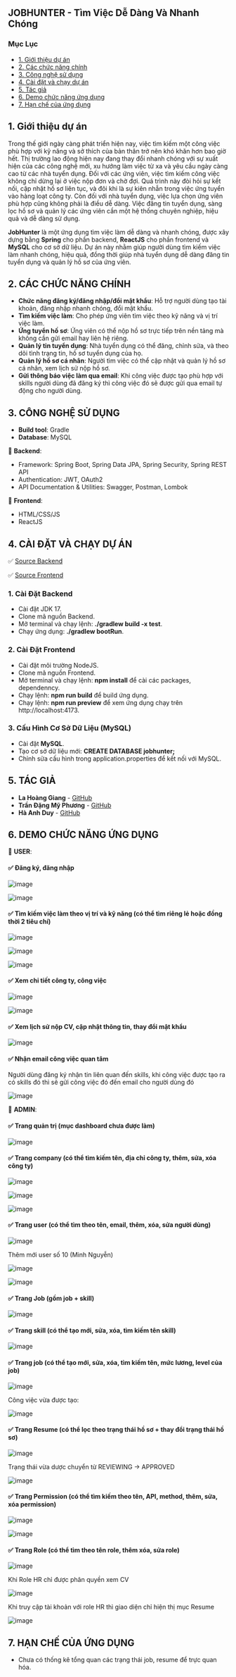 ## JOBHUNTER - Tìm Việc Dễ Dàng Và Nhanh Chóng

### Mục Lục
- [1. Giới thiệu dự án](#1-giới-thiệu-dự-án)
- [2. Các chức năng chính](#2-các-chức-năng-chính)
- [3. Công nghệ sử dụng](#3-công-nghệ-sử-dụng)
- [4. Cài đặt và chạy dự án](#4-cài-đặt-và-chạy-dự-án)
- [5. Tác giả](#5-tác-giả)
- [6. Demo chức năng ứng dụng](#6-demo-chức-năng-ứng-dụng)
- [7. Hạn chế của ứng dụng](#7-hạn-chế-của-ứng-dụng)

## 1. Giới thiệu dự án
Trong thế giới ngày càng phát triển hiện nay, việc tìm kiếm một công việc phù hợp với kỹ năng và sở thích của bản thân trở nên khó khăn hơn bao giờ hết. Thị trường lao động hiện nay đang thay đổi nhanh chóng với sự xuất hiện của các công nghệ mới, xu hướng làm việc từ xa và yêu cầu ngày càng cao từ các nhà tuyển dụng. Đối với các ứng viên, việc tìm kiếm công việc không chỉ dừng lại ở việc nộp đơn và chờ đợi. Quá trình này đòi hỏi sự kết nối, cập nhật hồ sơ liên tục, và đôi khi là sự kiên nhẫn trong việc ứng tuyển vào hàng loạt công ty. Còn đối với nhà tuyển dụng, việc lựa chọn ứng viên phù hợp cũng không phải là điều dễ dàng. Việc đăng tin tuyển dụng, sàng lọc hồ sơ và quản lý các ứng viên cần một hệ thống chuyên nghiệp, hiệu quả và dễ dàng sử dụng.

**JobHunter** là một ứng dụng tìm việc làm dễ dàng và nhanh chóng, được xây dựng bằng **Spring** cho phần backend, **ReactJS** cho phần frontend và **MySQL** cho cơ sở dữ liệu. Dự án này nhằm giúp người dùng tìm kiếm việc làm nhanh chóng, hiệu quả, đồng thời giúp nhà tuyển dụng dễ dàng đăng tin tuyển dụng và quản lý hồ sơ của ứng viên.

## 2. CÁC CHỨC NĂNG CHÍNH

- **Chức năng đăng ký/đăng nhập/đổi mật khẩu**: Hỗ trợ người dùng tạo tài khoản, đăng nhập nhanh chóng, đổi mật khẩu.
- **Tìm kiếm việc làm**: Cho phép ứng viên tìm việc theo kỹ năng và vị trí việc làm.
- **Ứng tuyển hố sơ**: Ứng viên có thể nộp hồ sơ trực tiếp trên nền tảng mà không cần gửi email hay liên hệ riêng.
- **Quản lý tin tuyển dụng**: Nhà tuyển dụng có thể đăng, chỉnh sửa, và theo dõi tình trạng tin, hồ sơ tuyển dụng của họ.
- **Quản lý hồ sơ cá nhân**: Người tìm việc có thể cập nhật và quản lý hồ sơ cá nhân, xem lịch sử nộp hồ sơ.
- **Gửi thông báo việc làm qua email**: Khi công việc được tạo phù hợp với skills người dùng đã đăng ký thì công việc đó sẽ được gửi qua email tự động cho người dùng.

## 3. CÔNG NGHỆ SỬ DỤNG

- **Build tool**: Gradle
- **Database**: MySQL
 
📌 **Backend**:
- Framework: Spring Boot, Spring Data JPA, Spring Security, Spring REST API
- Authentication: JWT, OAuth2
- API Documentation & Utilities: Swagger, Postman, Lombok

📌 **Frontend**:
- HTML/CSS/JS
- ReactJS

## 4. CÀI ĐẶT VÀ CHẠY DỰ ÁN

✅ [Source Backend](https://github.com/lhggiang/DoAnSOA_Jobhunter)

✅ [Source Frontend](https://github.com/lhggiang/DoAnSOA_Jobhunter_FE)

### 1. Cài Đặt Backend 
- Cài đặt JDK 17.
- Clone mã nguồn Backend.
- Mở terminal và chạy lệnh: **./gradlew build -x test**.
- Chạy ứng dụng: **./gradlew bootRun**.

### 2. Cài Đặt Frontend  
- Cài đặt môi trường NodeJS.
- Clone mã nguồn Frontend.
- Mở terminal và chạy lệnh: **npm install** để cài các packages, dependenncy.
- Chạy lệnh: **npm run build** để build ứng dụng.
- Chạy lệnh: **npm run preview** để xem ứng dụng chạy trên http://localhost:4173.

### 3. Cấu Hình Cơ Sở Dữ Liệu (MySQL)
- Cài đặt **MySQL**.
- Tạo cơ sở dữ liệu mới: **CREATE DATABASE jobhunter;**
- Chỉnh sửa cấu hình trong application.properties để kết nối với MySQL.

## 5. TÁC GIẢ
- **La Hoàng Giang** - [GitHub](https://github.com/lhggiang)
- **Trần Đặng Mỹ Phương** - [GitHub](https://github.com/lhggiang)
- **Hà Anh Duy** - [GitHub](https://github.com/lhggiang)

## 6. DEMO CHỨC NĂNG ỨNG DỤNG

📌 **USER**:
#### ✅ Đăng ký, đăng nhập

![image](https://github.com/user-attachments/assets/4e878e9a-7ff0-4383-b3fc-1602c5c28cd2)

![image](https://github.com/user-attachments/assets/65d63eba-57ca-4bc3-b0eb-8926b21c6a4d)

#### ✅ Tìm kiếm việc làm theo vị trí và kỹ năng (có thể tìm riêng lẻ hoặc đồng thời 2 tiêu chí)

![image](https://github.com/user-attachments/assets/8012ad7e-cb37-4cd7-ae5b-959e10634344)

![image](https://github.com/user-attachments/assets/b2b0d87a-815e-4ed1-8ccb-980d8e6f512d)

![image](https://github.com/user-attachments/assets/bfc4d5d2-ffaa-43fb-8b58-3dac9d594ec4)

#### ✅ Xem chi tiết công ty, công việc

![image](https://github.com/user-attachments/assets/c5ee05cd-b5fc-4b84-a4db-b48c1605131c)

![image](https://github.com/user-attachments/assets/93bd35c5-6864-475a-a512-79f19fba4b0e)

#### ✅ Xem lịch sử nộp CV, cập nhật thông tin, thay đổi mật khẩu

![image](https://github.com/user-attachments/assets/3e326209-5cdc-4a80-9bab-d40530ae938b)

#### ✅ Nhận email công việc quan tâm
Người dùng đăng ký nhận tin liên quan đến skills, khi công việc được tạo ra có skills đó thì sẽ gửi công việc đó đến email cho người dùng đó

![image](https://github.com/user-attachments/assets/3b84fcf5-b3eb-40a0-8786-195b8399e77e)

📌 **ADMIN**:
#### ✅ Trang quản trị (mục dashboard chưa được làm) 

![image](https://github.com/user-attachments/assets/d5bbb140-464d-4ba6-8e33-752695f8eb51)

#### ✅ Trang company (có thể tìm kiếm tên, địa chỉ công ty, thêm, sửa, xóa công ty)

![image](https://github.com/user-attachments/assets/3a9b2af8-57cf-4e18-b401-2462a9b27cbb)

![image](https://github.com/user-attachments/assets/b07b19c5-53b4-4bcd-9314-962ba38dce12)

![image](https://github.com/user-attachments/assets/2760ae01-bb9b-4535-8d64-965c2f0c0693)

#### ✅ Trang user (có thể tìm theo tên, email, thêm, xóa, sửa người dùng)

![image](https://github.com/user-attachments/assets/66ef8187-acd8-4618-aaa9-9cd9fcc7ebeb)

Thêm mới user số 10 (Minh Nguyễn)

![image](https://github.com/user-attachments/assets/c2032fa1-8a42-4d71-b495-37c298985185)

![image](https://github.com/user-attachments/assets/d0fd6b30-6adf-4cad-8b97-6054d15ba85d)

#### ✅ Trang Job (gồm job + skill)

![image](https://github.com/user-attachments/assets/3c1316e8-340c-4d7c-9bb7-1d83dcb85a16)

#### ✅ Trang skill (có thể tạo mới, sửa, xóa, tìm kiếm tên skill)

![image](https://github.com/user-attachments/assets/44a41461-42e6-436f-a377-1f4718449beb)

#### ✅ Trang job (có thể tạo mới, sửa, xóa, tìm kiếm tên, mức lương, level của job)

![image](https://github.com/user-attachments/assets/58f4f21f-c8e4-4390-bb67-afb899d878eb)

Công việc vừa được tạo:

![image](https://github.com/user-attachments/assets/26a5f2f0-840e-4e8f-87a8-d3f66d58008e)

#### ✅ Trang Resume (có thể lọc theo trạng thái hồ sơ + thay đổi trạng thái hồ sơ)

![image](https://github.com/user-attachments/assets/a7e1836a-4c0c-42fa-9fd8-4cc0d2a32da7)

Trạng thái vừa dược chuyển từ REVIEWING -> APPROVED

![image](https://github.com/user-attachments/assets/393f7e7d-a7bc-41c1-a0f6-df92180b9ffe)

#### ✅ Trang Permission (có thể tìm kiếm theo tên, API, method, thêm, sửa, xóa permission)

![image](https://github.com/user-attachments/assets/b971b237-8678-4474-913a-5cefbe804c10)

![image](https://github.com/user-attachments/assets/0c84fc7d-6977-493e-8cd1-be4376c1ace5)

#### ✅ Trang Role (có thể tìm theo tên role, thêm xóa, sửa role)

![image](https://github.com/user-attachments/assets/fcac93a6-8d8e-432d-93f0-a60a2f1ce7a3)

Khi Role HR chỉ được phân quyền xem CV

![image](https://github.com/user-attachments/assets/f620fcc2-1a4a-4c74-8c0d-3240321ce966)

Khi truy cập tài khoản với role HR thì giao diện chỉ hiện thị mục Resume

![image](https://github.com/user-attachments/assets/5510b2d9-da18-4d0a-bc8a-d7dc0654f0b3)

## 7. HẠN CHẾ CỦA ỨNG DỤNG
- Chưa có thống kê tổng quan các trạng thái job, resume để trực quan hóa.

